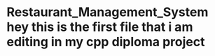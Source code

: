# Restaurant_Management_System hey this is the first file that i am editing in my cpp diploma project 
